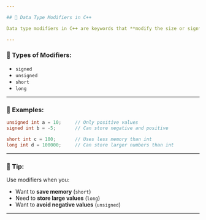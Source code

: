 ```yaml
---

## 🧠 Data Type Modifiers in C++

Data type modifiers in C++ are keywords that **modify the size or sign** of basic data types like `int` or `double`.

---
```


### 🔸 Types of Modifiers:

* `signed`
* `unsigned`
* `short`
* `long`

---

### 📌 Examples:

```cpp
unsigned int a = 10;     // Only positive values
signed int b = -5;       // Can store negative and positive

short int c = 100;       // Uses less memory than int
long int d = 100000;     // Can store larger numbers than int
```

---

### 🧮 Tip:

Use modifiers when you:

* Want to **save memory** (`short`)
* Need to **store large values** (`long`)
* Want to **avoid negative values** (`unsigned`)

---